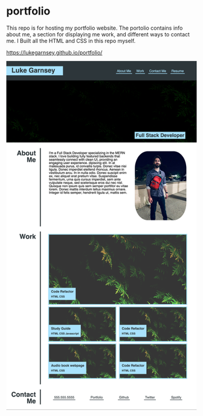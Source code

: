 # portfolio

This repo is for hosting my portfolio website. The portolio contains info about me, a section for displaying me work, and different ways to contact me. 
I Built all the HTML and CSS in this repo myself.

https://lukegarnsey.github.io/portfolio/

![alt text](./assets/images/webpage.png)

